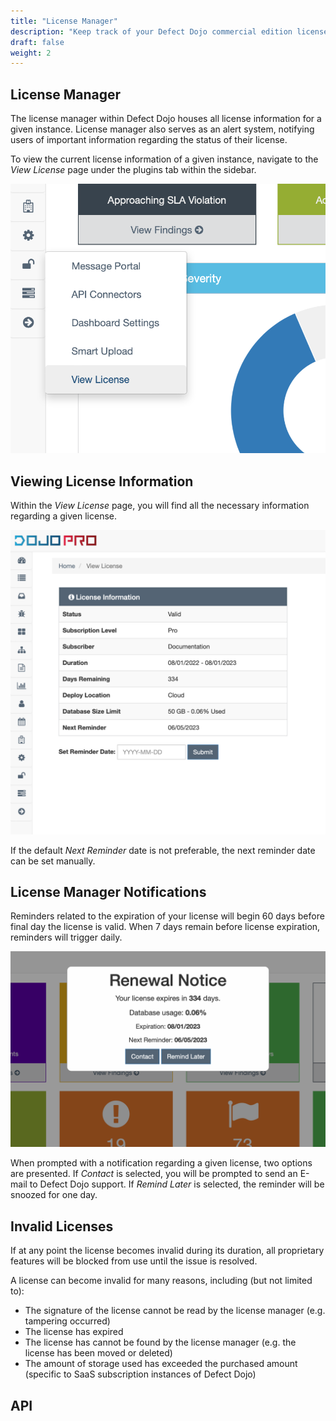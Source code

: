 ```yaml
---
title: "License Manager"
description: "Keep track of your Defect Dojo commercial edition license."
draft: false
weight: 2
---
```


## License Manager

The license manager within Defect Dojo houses all license information for a given instance. License manager also serves as an alert system, notifying users of important information regarding the status of their license.

To view the current license information of a given instance, navigate to the _View License_ page under the plugins tab within the sidebar.

![Accessing View License](proprietary_plugins/images/nav-lm.png)

## Viewing License Information

Within the _View License_ page, you will find all the necessary information regarding a given license.

![View License Details](proprietary_plugins/images/lm-view-license.png)

If the default _Next Reminder_ date is not preferable, the next reminder date can be set manually.

## License Manager Notifications

Reminders related to the expiration of your license will begin 60 days before final day the license is valid. When 7 days remain before license expiration, reminders will trigger daily. 

![License Status Notification](proprietary_plugins/images/lm-popup.png)

When prompted with a notification regarding a given license, two options are presented. If _Contact_ is selected, you will be prompted to send an E-mail to Defect Dojo support. If _Remind Later_ is selected, the reminder will be snoozed for one day.

## Invalid Licenses

If at any point the license becomes invalid during its duration, all proprietary features will be blocked from use until the issue is resolved.

A license can become invalid for many reasons, including (but not limited to):

- The signature of the license cannot be read by the license manager (e.g. tampering occurred)
- The license has expired
- The license has cannot be found by the license manager (e.g. the license has been moved or deleted) 
- The amount of storage used has exceeded the purchased amount (specific to SaaS subscription instances of Defect Dojo)

## API

